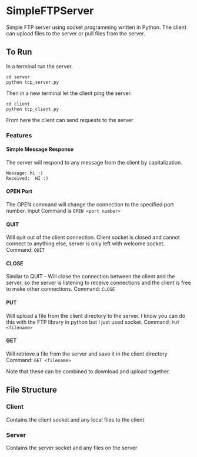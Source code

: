 # SimpleFTPServer
Simple FTP server using socket programming written in Python.
The client can upload files to the server or pull files from the server.

## To Run
In a terminal run the server.
```
cd server
python tcp_server.py
```
Then in a new terminal let the client ping the server.
```
cd client
python tcp_client.py
```
From here the client can send requests to the server

### Features

#### Simple Message Response
The server will respond to any message from the client by capitalization.
```
Message: hi :)
Received:  HI :)
```
#### OPEN Port
The OPEN command will change the connection to the specified port number.
Input Command is `OPEN <port number>`

#### QUIT
Will quit out of the client connection. Client socket is closed and cannot connect to anything else, server is only left with welcome socket.
Command: `QUIT`


#### CLOSE
Similar to QUIT - Will close the connection between the client and the server, so the server is listening to receive connections and the client is free to make other connections.
Command: `CLOSE`

#### PUT
Will upload a file from the client directory to the server.
I know you can do this with the FTP library in python but I just used socket.
Command: `PUT <filename>`

#### GET
Will retrieve a file from the server and save it in the client directory
Command: `GET <filename>`

Note that these can be combined to download and upload together.

## File Structure
### Client
Contains the client socket and any local files to the client
### Server
Contains the server socket and any files on the server
